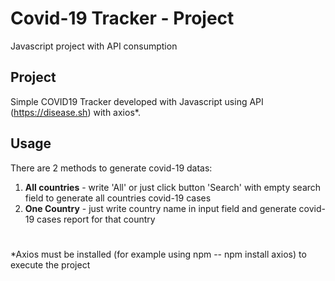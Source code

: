 # Covid-19 Tracker - Project 
Javascript project with API consumption

## Project
Simple COVID19 Tracker developed with Javascript using API (https://disease.sh) with axios*.

## Usage
There are 2 methods to generate covid-19 datas:
1. **All countries** - write 'All' or just click button 'Search' with empty search field to generate all countries covid-19 cases
2. **One Country** -  just write country name in input field and generate covid-19 cases report for that country
#
*Axios must be installed (for example using npm -- npm install axios) to execute the project
